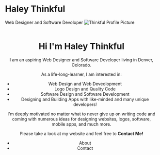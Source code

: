 # Haley Thinkful
Web Designer and Software Devoloper
![Thinkful Profile Picture](https://user-images.githubusercontent.com/66927533/84830583-da6ae980-afe6-11ea-933d-46e98f095aa6.jpg)
<div class="pageContainer">
  <div class="imageContainer"> 
    <img src="images/thinkful profile picture.jpg" alt="" /> 
  </div>
 <div class="textContainer">
<h1 align="center">Hi I'm Haley Thinkful</h1>
<p align="center">I am an aspiring Web Designer and Software Developer living in Denver, Colorado.</p>
   <p align="center"> As a life-long-learner, I am interested in: </p>
   <ul align="center">
   <li align="center">Web Design and Web Deveolopment</li> 
   <li align="center">Logo Design and Quality Code</li>
      <li align="center">Software Design and Software Development</li>
      <li align="center">Designing and Building Apps with like-minded and many unique developers! </li>
   </ul>
   
 <p align="center"> I'm deeply motivated no matter what to never give up on writing code and coming with numerous ideas for designing websites, logos, software, mobile apps, and much more.</p>
 
 <p align="center"> Please take a look at my website and feel free to <b>Contact Me!</b></p>
    <ul align="center">
      <li align="center">About</li>
      <li align="center">Contact</li>
    </ul>
  </div>
